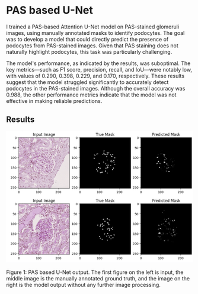 # PAS based U-Net

I trained a PAS-based Attention U-Net model on PAS-stained glomeruli images, using manually annotated masks to identify podocytes. The goal was to develop a model that could directly predict the presence of podocytes from PAS-stained images. Given that PAS staining does not naturally highlight podocytes, this task was particularly challenging.

The model's performance, as indicated by the results, was suboptimal. The key metrics—such as F1 score, precision, recall, and IoU—were notably low, with values of 0.290, 0.398, 0.229, and 0.170, respectively. These results suggest that the model struggled significantly to accurately detect podocytes in the PAS-stained images. Although the overall accuracy was 0.988, the other performance metrics indicate that the model was not effective in making reliable predictions.

## Results

![PAS based U-Net output](PASunetResult.png)

Figure 1: PAS based U-Net output. The first figure on the left is input, the middle image is the manually annotated ground truth, and the image on the right is the model output without any further image processing.
